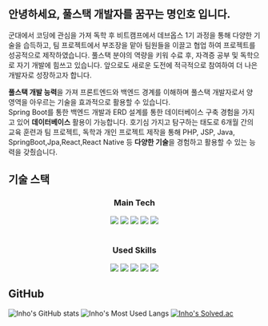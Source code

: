 ## 안녕하세요, 풀스택 개발자를 꿈꾸는 명인호 입니다.

군대에서 코딩에 관심을 가져 독학 후 비트캠프에서 데브옵스 1기 과정을 통해 다양한 기술을 습득하고, 팀 프로젝트에서 부조장을 맡아 팀원들을 이끌고 협업 하여 프로젝트를 성공적으로 제작하였습니다. 풀스택 분야의 역량을 키워 수료 후, 자격증 공부 및 독학으로 자기 개발에 힘쓰고 있습니다. 앞으로도 새로운 도전에 적극적으로 참여하여 더 나은 개발자로 성장하고자 합니다.

**풀스택 개발 능력**을 가져 프론트엔드와 백엔드 경계를 이해하며 풀스택 개발자로서 양 영역을 아우르는 기술을 효과적으로 활용할 수 있습니다.  
Spring Boot를 통한 백엔드 개발과 ERD 설계를 통한 데이터베이스 구축 경험을 가지고 있어 **데이터베이스** 활용이 가능합니다. 
호기심 가지고 탐구하는 태도로 6개월 간의 교육 훈련과 팀 프로젝트, 독학과 개인 프로젝트 제작을 통해 PHP, JSP, Java, SpringBoot,Jpa,React,React Native 등 **다양한 기술**을 경험하고 활용할 수 있는 능력을 갖췄습니다.

## 기술 스택
<div align="center">
  
   ### Main Tech
  <div>
    <img src="https://img.shields.io/badge/React-61DAFB?style=flat&logo=react&logoColor=white"/>
    <img src="https://img.shields.io/badge/ReactNative-61DAFB?style=flat&logo=react&logoColor=white"/>
    <img src="https://img.shields.io/badge/JavaScript-F7DF1E?style=flat&logo=JavaScript&logoColor=white"/>
    <img src="https://img.shields.io/badge/SpringBoot-6DB33F?style=flat&logo=SpringBoot&logoColor=white"/>
    <img src="https://img.shields.io/badge/CSS-1572B6?style=flat&logo=css3&logoColor=white"/>
  </div>

<br>

  ### Used Skills
  <div>
    <img src="https://img.shields.io/badge/mySql-4479A1?style=flat&logo=mysql&logoColor=white"/>
    <img src ="https://img.shields.io/badge/JPA-6DB33F?&logo=jpa&logoColor=white"/>
    <img src ="https://img.shields.io/badge/myBatis-bc2819?&logo=mybatis&logoColor=white"/>
    <img src ="https://img.shields.io/badge/PHP-4e588b?&logo=php&logoColor=white"/>
    <img src ="https://img.shields.io/badge/JSP-000000?&logo=jsp&logoColor=white"/>
  </div>
  
</div>

## GitHub

![Inho's GitHub stats](https://github-readme-stats.vercel.app/api?username=inho1019&theme=radical)
![Inho's Most Used Langs](https://github-readme-stats.vercel.app/api/top-langs/?username=inho1019&theme=radical)
[![Inho's Solved.ac](http://mazassumnida.wtf/api/generate_badge?boj=inho1019)](https://solved.ac/inho1019)
